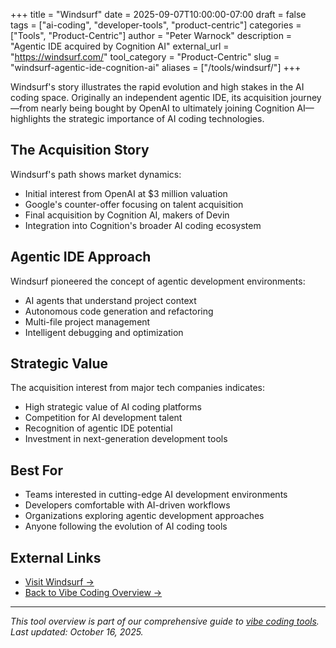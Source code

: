 +++
title = "Windsurf"
date = 2025-09-07T10:00:00-07:00
draft = false
tags = ["ai-coding", "developer-tools", "product-centric"]
categories = ["Tools", "Product-Centric"]
author = "Peter Warnock"
description = "Agentic IDE acquired by Cognition AI"
external_url = "https://windsurf.com/"
tool_category = "Product-Centric"
slug = "windsurf-agentic-ide-cognition-ai"
aliases = ["/tools/windsurf/"]
+++

Windsurf's story illustrates the rapid evolution and high stakes in the AI coding space. Originally an independent agentic IDE, its acquisition journey—from nearly being bought by OpenAI to ultimately joining Cognition AI—highlights the strategic importance of AI coding technologies.

## The Acquisition Story

Windsurf's path shows market dynamics:
- Initial interest from OpenAI at $3 million valuation
- Google's counter-offer focusing on talent acquisition
- Final acquisition by Cognition AI, makers of Devin
- Integration into Cognition's broader AI coding ecosystem

## Agentic IDE Approach

Windsurf pioneered the concept of agentic development environments:
- AI agents that understand project context
- Autonomous code generation and refactoring
- Multi-file project management
- Intelligent debugging and optimization

## Strategic Value

The acquisition interest from major tech companies indicates:
- High strategic value of AI coding platforms
- Competition for AI development talent
- Recognition of agentic IDE potential
- Investment in next-generation development tools

## Best For

- Teams interested in cutting-edge AI development environments
- Developers comfortable with AI-driven workflows
- Organizations exploring agentic development approaches
- Anyone following the evolution of AI coding tools

## External Links

- [Visit Windsurf →](https://windsurf.com/)
- [Back to Vibe Coding Overview →](/posts/vibe-coding-revolution/)

---

*This tool overview is part of our comprehensive guide to [vibe coding tools](/posts/vibe-coding-revolution/). Last updated: October 16, 2025.*
